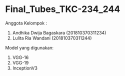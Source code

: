 # Final_Tubes_TKC-234_244

Anggota Kelompok :
1. Andhika Dwija Bagaskara (201810370311234)
2. Lulita Ria Wandani      (201810370311244)

Model yang digunakan:
1. VGG-16
2. VGG-19
3. InceptionV3
